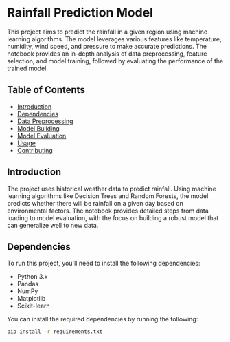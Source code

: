 # Rainfall Prediction Model

This project aims to predict the rainfall in a given region using machine learning algorithms. The model leverages various features like temperature, humidity, wind speed, and pressure to make accurate predictions. The notebook provides an in-depth analysis of data preprocessing, feature selection, and model training, followed by evaluating the performance of the trained model.

## Table of Contents
- [Introduction](#introduction)
- [Dependencies](#dependencies)
- [Data Preprocessing](#data-preprocessing)
- [Model Building](#model-building)
- [Model Evaluation](#model-evaluation)
- [Usage](#usage)
- [Contributing](#contributing)


## Introduction

The project uses historical weather data to predict rainfall. Using machine learning algorithms like Decision Trees and Random Forests, the model predicts whether there will be rainfall on a given day based on environmental factors. The notebook provides detailed steps from data loading to model evaluation, with the focus on building a robust model that can generalize well to new data.

## Dependencies

To run this project, you'll need to install the following dependencies:

- Python 3.x
- Pandas
- NumPy
- Matplotlib
- Scikit-learn

You can install the required dependencies by running the following:

```bash
pip install -r requirements.txt
